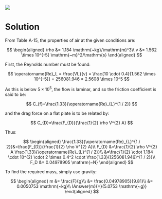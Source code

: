 ![](!imgdir/d80c0debcfb285705015e8f57bcc38e094a0c051.png)

# Solution

From Table A-15, the properties of air at the given conditions are:

$$
\begin{aligned}
    \rho &= 1.184 \mathrm{~kg}/\mathrm{m}^3\\
    v &= 1.562 \times 10^{-5} \mathrm{~m}^2/\mathrm{s}
\end{aligned}
$$

First, the Reynolds number must be found:

$$
\operatorname{Re}_L = \frac{VL}{v} = \frac{10 \cdot 0.4}{1.562 \times 10^{-5}} = 256081.946 = 2.5608 \times 10^5
$$

As this is below $5\times 10^5$, the flow is laminar, and so the friction coefficient is said to be:

$$
C_{f}=\frac{1.33}{\operatorname{Re}_{L}^{1 / 2}}
$$

and the drag force on a flat plate is to be related by:

$$
C_{D}=\frac{F_{D}}{\frac{1}{2} \rho V^{2} A}
$$


Thus:

$$
\begin{aligned}
    \frac{1.33}{\operatorname{Re}_{L}^{1 / 2}}&=\frac{F_{D}}{\frac{1}{2} \rho V^{2} A}\\
    F_{D} &=\frac{1}{2} \rho V^{2} A \frac{1.33}{\operatorname{Re}_{L}^{1 / 2}}\\
    &=\frac{1}{2} \cdot 1.184 \cdot 10^{2} \cdot 2 \times 0.4^2 \cdot \frac{1.33}{(256081.946)^{1 / 2}}\\
    F_D &= 0.04978905 \mathrm{~N}
\end{aligned}
$$

To find the required mass, simply use gravity:

$$
\begin{aligned}
    m &= \frac{F}{g}\\
    &= \frac{0.04978905}{9.81}\\
    &= 0.0050753 \mathrm{~kg}\\
    !Answer{m}{=}{5.0753 \mathrm{~g}}
\end{aligned}
$$